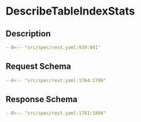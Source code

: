 # DescribeTableIndexStats

## Description

```yaml
--8<-- "src/spec/rest.yaml:939:941"
```

## Request Schema

```yaml
--8<-- "src/spec/rest.yaml:1764:1780"
```
## Response Schema

```yaml
--8<-- "src/spec/rest.yaml:1781:1804"
```

